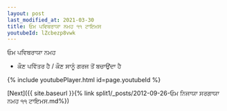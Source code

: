 ```yaml
---
layout: post
last_modified_at: 2021-03-30
title: ਓਮ ਪਵਿਥਰਾਯਾ ਨਮਹ ੧੧ ਟਾਇਮਸ
youtubeId: lZcbezp8vwk
---
```

 
 
 ਓਮ ਪਵਿਥਰਾਯਾ ਨਮਹ  
 
 -  ਕੌਣ ਪਵਿੱਤਰ ਹੈ / ਕੌਣ ਸਾਨੂੰ ਗਰਜ ਤੋਂ ਬਚਾਉਂਦਾ ਹੈ 
 
  
 
  
 
 
 
 
 
 


{% include youtubePlayer.html id=page.youtubeId %}
 
[Next]({{ site.baseurl }}{% link  split1/_posts/2012-09-26-ਓਮ ਨਿਜਾਯਾ ਸਰਗਾਯਾ ਨਮਹ ੧੧ ਟਾਇਮਸ.md%})
 
